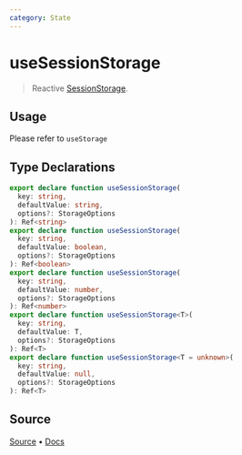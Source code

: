```yaml
---
category: State
---
```


# useSessionStorage

> Reactive [SessionStorage](https://developer.mozilla.org/en-US/docs/Web/API/Window/sessionStorage). 

## Usage

Please refer to `useStorage`

<!--FOOTER_STARTS-->
## Type Declarations

```typescript
export declare function useSessionStorage(
  key: string,
  defaultValue: string,
  options?: StorageOptions
): Ref<string>
export declare function useSessionStorage(
  key: string,
  defaultValue: boolean,
  options?: StorageOptions
): Ref<boolean>
export declare function useSessionStorage(
  key: string,
  defaultValue: number,
  options?: StorageOptions
): Ref<number>
export declare function useSessionStorage<T>(
  key: string,
  defaultValue: T,
  options?: StorageOptions
): Ref<T>
export declare function useSessionStorage<T = unknown>(
  key: string,
  defaultValue: null,
  options?: StorageOptions
): Ref<T>
```

## Source

[Source](https://github.com/antfu/vueuse/blob/master/packages/core/useSessionStorage/index.ts) • [Docs](https://github.com/antfu/vueuse/blob/master/packages/core/useSessionStorage/index.md)


<!--FOOTER_ENDS-->